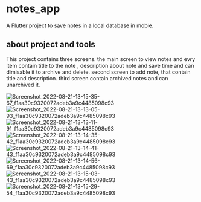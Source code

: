 # notes_app

A Flutter project to save notes in a local database in moble.

## about project and tools

This project contains three screens. the main screen to view notes and evry item contain title to the note , description about note and save time and can dimisable it to archive and delete. second screen to add note, that contain title and description. third screen contain archived notes and can unarchived it.

![Screenshot_2022-08-21-13-15-35-67_f1aa30c9320072adeb3a9c4485098c93](https://user-images.githubusercontent.com/65000632/185788448-b3edd005-e1fa-4aa3-96e1-36c40575ad4d.jpg)
![Screenshot_2022-08-21-13-13-05-93_f1aa30c9320072adeb3a9c4485098c93](https://user-images.githubusercontent.com/65000632/185788450-21d7b92a-f4dc-4c2d-86f9-bcf935b06b5a.jpg)
![Screenshot_2022-08-21-13-13-11-91_f1aa30c9320072adeb3a9c4485098c93](https://user-images.githubusercontent.com/65000632/185788451-582c9aa4-c0f7-412a-9a61-6e0e3119c7c5.jpg)
![Screenshot_2022-08-21-13-14-35-42_f1aa30c9320072adeb3a9c4485098c93](https://user-images.githubusercontent.com/65000632/185788452-a8de34d7-3159-4687-a82d-ae3eff48aa1a.jpg)
![Screenshot_2022-08-21-13-14-41-43_f1aa30c9320072adeb3a9c4485098c93](https://user-images.githubusercontent.com/65000632/185788453-a033e3c3-60df-4721-8d60-16848c4997a5.jpg)
![Screenshot_2022-08-21-13-14-56-69_f1aa30c9320072adeb3a9c4485098c93](https://user-images.githubusercontent.com/65000632/185788454-e650036f-e51e-4cea-b5c1-dd551183d5af.jpg)
![Screenshot_2022-08-21-13-15-03-43_f1aa30c9320072adeb3a9c4485098c93](https://user-images.githubusercontent.com/65000632/185788455-c253a388-7162-4396-b30c-bdbfcaefb7e8.jpg)
![Screenshot_2022-08-21-13-15-29-54_f1aa30c9320072adeb3a9c4485098c93](https://user-images.githubusercontent.com/65000632/185788456-8ce53a42-1f56-4f2b-ad41-184f960b92cd.jpg)

